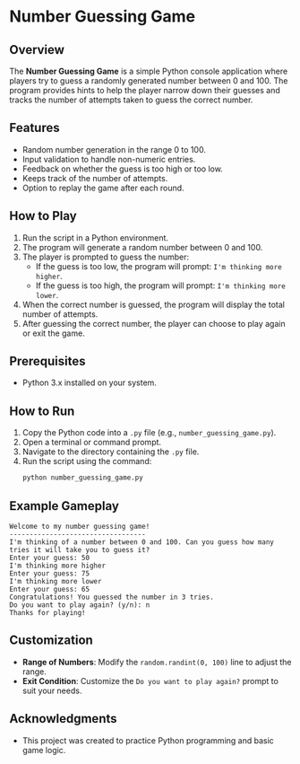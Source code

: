 # Number Guessing Game

## Overview
The **Number Guessing Game** is a simple Python console application where players try to guess a randomly generated number between 0 and 100. The program provides hints to help the player narrow down their guesses and tracks the number of attempts taken to guess the correct number.

## Features
- Random number generation in the range 0 to 100.
- Input validation to handle non-numeric entries.
- Feedback on whether the guess is too high or too low.
- Keeps track of the number of attempts.
- Option to replay the game after each round.

## How to Play
1. Run the script in a Python environment.
2. The program will generate a random number between 0 and 100.
3. The player is prompted to guess the number:
   - If the guess is too low, the program will prompt: `I'm thinking more higher`.
   - If the guess is too high, the program will prompt: `I'm thinking more lower`.
4. When the correct number is guessed, the program will display the total number of attempts.
5. After guessing the correct number, the player can choose to play again or exit the game.

## Prerequisites
- Python 3.x installed on your system.

## How to Run
1. Copy the Python code into a `.py` file (e.g., `number_guessing_game.py`).
2. Open a terminal or command prompt.
3. Navigate to the directory containing the `.py` file.
4. Run the script using the command:
   ```bash
   python number_guessing_game.py
   ```

## Example Gameplay
```
Welcome to my number guessing game!
----------------------------------
I'm thinking of a number between 0 and 100. Can you guess how many tries it will take you to guess it?
Enter your guess: 50
I'm thinking more higher
Enter your guess: 75
I'm thinking more lower
Enter your guess: 65
Congratulations! You guessed the number in 3 tries.
Do you want to play again? (y/n): n
Thanks for playing!
```

## Customization
- **Range of Numbers**: Modify the `random.randint(0, 100)` line to adjust the range.
- **Exit Condition**: Customize the `Do you want to play again?` prompt to suit your needs.

## Acknowledgments
- This project was created to practice Python programming and basic game logic.